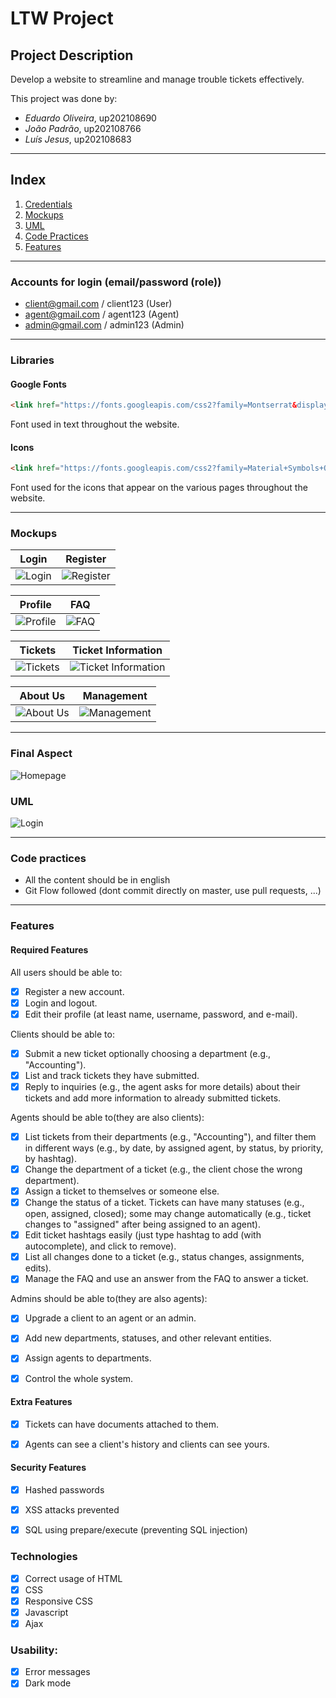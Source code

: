 # LTW Project

## Project Description
Develop a website to streamline and manage trouble tickets effectively.

This project was done by:
- *Eduardo Oliveira*, up202108690
- *João Padrão*, up202108766
- *Luís Jesus*, up202108683

---
## Index
1. [Credentials](#credentials)
1. [Mockups](#Mockups)
1. [UML](#UML)
1. [Code Practices](#Code-Practices)
1. [Features](#Features)

---
### Accounts for login (email/password (role))

- client@gmail.com / client123 (User)
- agent@gmail.com / agent123 (Agent)
- admin@gmail.com / admin123 (Admin)

---
### Libraries

#### Google Fonts
```html
<link href="https://fonts.googleapis.com/css2?family=Montserrat&display=swap" rel="stylesheet">
```

Font used in text throughout the website.

#### Icons
```html
<link href="https://fonts.googleapis.com/css2?family=Material+Symbols+Outlined" rel="stylesheet">
```

Font used for the icons that appear on the various pages throughout the website.

---
### Mockups

| Login | Register |
| --- | --- |
| ![Login](./docs/mockups/Login.png) | ![Register](./docs/mockups/Register.png) |

| Profile | FAQ |
| --- | --- |
| ![Profile](./docs/mockups/ChangeProfile.png) | ![FAQ](./docs/mockups/FAQ.png) |


|Tickets | Ticket Information |
| --- | --- |
| ![Tickets](./docs/mockups/MyTickets.png) | ![Ticket Information](./docs/mockups/TicketInformation.png) |


|About Us | Management |
| --- | --- |
| ![About Us](./docs/mockups/AbouUs.png) | ![Management](./docs/mockups/Management.png) |

---

### Final Aspect

![Homepage](./docs/website.png)

### UML

![Login](./docs/UML.png)

---
### Code practices

- All the content should be in english
- Git Flow followed (dont commit directly on master, use pull requests, ...)

---
### Features

#### Required Features
All users should be able to:
- [x] Register a new account.
- [x] Login and logout.
- [x] Edit their profile (at least name, username, password, and e-mail).

Clients should be able to:
- [x] Submit a new ticket optionally choosing a department (e.g., "Accounting").
- [x] List and track tickets they have submitted.
- [x] Reply to inquiries (e.g., the agent asks for more details) about their tickets and add more information to already submitted tickets.

Agents should be able to(they are also clients):
- [x] List tickets from their departments (e.g., "Accounting"), and filter them in different ways (e.g., by date, by assigned agent, by status, by priority, by hashtag).
- [x] Change the department of a ticket (e.g., the client chose the wrong department).
- [x] Assign a ticket to themselves or someone else.
- [x] Change the status of a ticket. Tickets can have many statuses (e.g., open, assigned, closed); some may change automatically (e.g., ticket changes to "assigned" after being assigned to an agent).
- [x] Edit ticket hashtags easily (just type hashtag to add (with autocomplete), and click to remove).
- [x] List all changes done to a ticket (e.g., status changes, assignments, edits).
- [x] Manage the FAQ and use an answer from the FAQ to answer a ticket.

Admins should be able to(they are also agents):
- [x] Upgrade a client to an agent or an admin.
- [x] Add new departments, statuses, and other relevant entities.
- [x] Assign agents to departments.
- [x] Control the whole system.


#### Extra Features

- [x] Tickets can have documents attached to them.
- [x] Agents can see a client's history and clients can see yours.


#### Security Features

- [x] Hashed passwords
- [x] XSS attacks prevented
- [x] SQL using prepare/execute (preventing SQL injection)


### Technologies
- [x] Correct usage of HTML
- [x] CSS
- [x] Responsive CSS
- [x] Javascript
- [x] Ajax
     
### Usability:
- [x] Error messages
- [x] Dark mode
